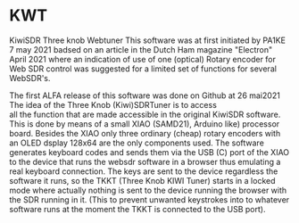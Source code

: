 # KWT
 KiwiSDR Three knob Webtuner
This software was at first initiated by PA1KE 7 may 2021
badsed on an article in the Dutch Ham magazine "Electron"
April 2021 where an indication of use of one (optical) Rotary encoder 
for Web SDR control was suggested for a limited set of functions for 
several WebSDR's.

The first ALFA release of this software was done on Github at 26 mai2021 
The idea of the Three Knob (Kiwi)SDRTuner is to access  
all the function that are made accessible in the original
KiwiSDR software. This is done by means of a small XIAO (SAMD21), Arduino like)
processor board. Besides the XIAO only three ordinary (cheap) rotary encoders with an OLED dsplay 128x64 
are the only components used. The software generates keyboard codes and sends them via the USB (C) port
of the XIAO to the device that runs the websdr software in a browser thus emulating a real keyboard connection.
The keys are sent to the device regardless the software it runs, so the TKKT (Three Knob KIWI Tuner) starts
in a locked mode where actually nothing is sent to the device running the browser with the SDR running in it.
(This to prevent unwanted keystrokes into to whatever software runs at the moment the TKKT is connected to the USB port).


